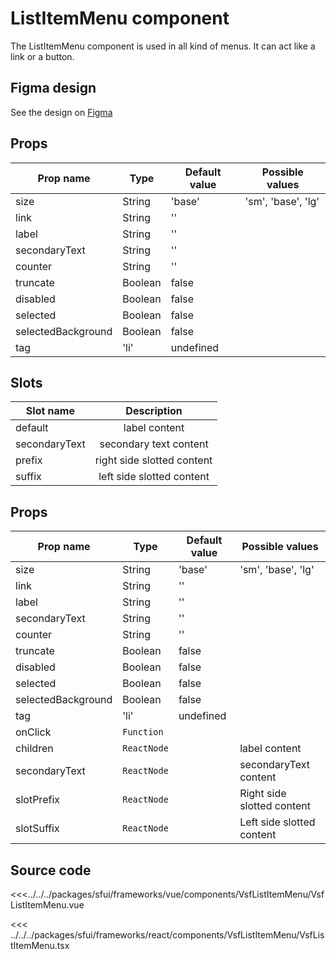 # ListItemMenu component

The ListItemMenu component is used in all kind of menus. It can act like a link or a button.

<Generate />

## Figma design

See the design on [Figma](https://www.figma.com/file/CWOkbpne0tDpSenT4ZEUTQ/%F0%9F%9B%A0-SFUI-2.0-%7C-Development?node-id=10928%3A14248)

<!-- vue -->

## Props

| Prop name          | Type    | Default value | Possible values    |
| ------------------ | ------- | ------------- | ------------------ |
| size               | String  | 'base'        | 'sm', 'base', 'lg' |
| link               | String  | ''            |                    |
| label              | String  | ''            |                    |
| secondaryText      | String  | ''            |                    |
| counter            | String  | ''            |                    |
| truncate           | Boolean | false         |                    |
| disabled           | Boolean | false         |                    |
| selected           | Boolean | false         |                    |
| selectedBackground | Boolean | false         |                    |
| tag                | 'li'    | undefined     |                    |

## Slots

| Slot name     |        Description         |
| ------------- | :------------------------: |
| default       |       label content        |
| secondaryText |   secondary text content   |
| prefix        | right side slotted content |
| suffix        | left side slotted content  |

<!-- end vue -->

<!-- react -->

## Props

| Prop name          | Type        | Default value | Possible values            |
| ------------------ | ----------- | ------------- | -------------------------- |
| size               | String      | 'base'        | 'sm', 'base', 'lg'         |
| link               | String      | ''            |                            |
| label              | String      | ''            |                            |
| secondaryText      | String      | ''            |                            |
| counter            | String      | ''            |                            |
| truncate           | Boolean     | false         |                            |
| disabled           | Boolean     | false         |                            |
| selected           | Boolean     | false         |                            |
| selectedBackground | Boolean     | false         |                            |
| tag                | 'li'        | undefined     |                            |
| onClick            | `Function`  |               |                            |
| children           | `ReactNode` |               | label content              |
| secondaryText      | `ReactNode` |               | secondaryText content      |
| slotPrefix         | `ReactNode` |               | Right side slotted content |
| slotSuffix         | `ReactNode` |               | Left side slotted content  |

<!-- end react -->

## Source code

<!-- vue -->

<<<../../../packages/sfui/frameworks/vue/components/VsfListItemMenu/VsfListItemMenu.vue

<!-- end vue -->
<!-- react -->

<<< ../../../packages/sfui/frameworks/react/components/VsfListItemMenu/VsfListItemMenu.tsx

<!-- end react -->
